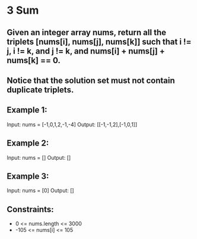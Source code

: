 # 3 Sum

## Given an integer array nums, return all the triplets [nums[i], nums[j], nums[k]] such that i != j, i != k, and j != k, and nums[i] + nums[j] + nums[k] == 0.

## Notice that the solution set must not contain duplicate triplets.

 
## Example 1:

Input: nums = [-1,0,1,2,-1,-4]
Output: [[-1,-1,2],[-1,0,1]]

## Example 2:

Input: nums = []
Output: []

## Example 3:

Input: nums = [0]
Output: []
 

## Constraints:

- 0 <= nums.length <= 3000
- -105 <= nums[i] <= 105